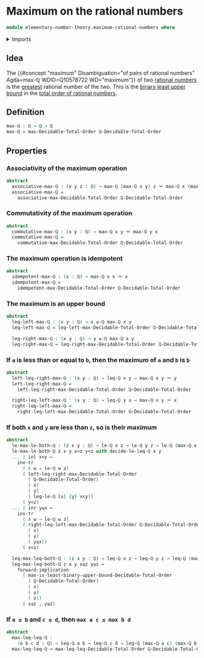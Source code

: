 # Maximum on the rational numbers

```agda
module elementary-number-theory.maximum-rational-numbers where
```

<details><summary>Imports</summary>

```agda
open import elementary-number-theory.decidable-total-order-rational-numbers
open import elementary-number-theory.inequality-rational-numbers
open import elementary-number-theory.rational-numbers
open import elementary-number-theory.strict-inequality-rational-numbers

open import foundation.coproduct-types
open import foundation.dependent-pair-types
open import foundation.identity-types
open import foundation.logical-equivalences
open import foundation.transport-along-identifications

open import order-theory.decidable-total-orders
```

</details>

## Idea

The
{{#concept "maximum" Disambiguation="of pairs of rational numbers" Agda=max-ℚ WDID=Q10578722 WD="maximum"}}
of two [rational numbers](elementary-number-theory.rational-numbers.md) is the
[greatest](elementary-number-theory.inequality-rational-numbers.md) rational
number of the two. This is the
[binary least upper bound](order-theory.least-upper-bounds-posets.md) in the
[total order of rational numbers](elementary-number-theory.decidable-total-order-rational-numbers.md).

## Definition

```agda
max-ℚ : ℚ → ℚ → ℚ
max-ℚ = max-Decidable-Total-Order ℚ-Decidable-Total-Order
```

## Properties

### Associativity of the maximum operation

```agda
abstract
  associative-max-ℚ : (x y z : ℚ) → max-ℚ (max-ℚ x y) z ＝ max-ℚ x (max-ℚ y z)
  associative-max-ℚ =
    associative-max-Decidable-Total-Order ℚ-Decidable-Total-Order
```

### Commutativity of the maximum operation

```agda
abstract
  commutative-max-ℚ : (x y : ℚ) → max-ℚ x y ＝ max-ℚ y x
  commutative-max-ℚ =
    commutative-max-Decidable-Total-Order ℚ-Decidable-Total-Order
```

### The maximum operation is idempotent

```agda
abstract
  idempotent-max-ℚ : (x : ℚ) → max-ℚ x x ＝ x
  idempotent-max-ℚ =
    idempotent-max-Decidable-Total-Order ℚ-Decidable-Total-Order
```

### The maximum is an upper bound

```agda
abstract
  leq-left-max-ℚ : (x y : ℚ) → x ≤-ℚ max-ℚ x y
  leq-left-max-ℚ = leq-left-max-Decidable-Total-Order ℚ-Decidable-Total-Order

  leq-right-max-ℚ : (x y : ℚ) → y ≤-ℚ max-ℚ x y
  leq-right-max-ℚ = leq-right-max-Decidable-Total-Order ℚ-Decidable-Total-Order
```

### If `a` is less than or equal to `b`, then the maximum of `a` and `b` is `b`

```agda
abstract
  left-leq-right-max-ℚ : (x y : ℚ) → leq-ℚ x y → max-ℚ x y ＝ y
  left-leq-right-max-ℚ =
    left-leq-right-max-Decidable-Total-Order ℚ-Decidable-Total-Order

  right-leq-left-max-ℚ : (x y : ℚ) → leq-ℚ y x → max-ℚ x y ＝ x
  right-leq-left-max-ℚ =
    right-leq-left-max-Decidable-Total-Order ℚ-Decidable-Total-Order
```

### If both `x` and `y` are less than `z`, so is their maximum

```agda
abstract
  le-max-le-both-ℚ : (z x y : ℚ) → le-ℚ x z → le-ℚ y z → le-ℚ (max-ℚ x y) z
  le-max-le-both-ℚ z x y x<z y<z with decide-le-leq-ℚ x y
  ... | inl x<y =
    inv-tr
      ( λ w → le-ℚ w z)
      ( left-leq-right-max-Decidable-Total-Order
        ( ℚ-Decidable-Total-Order)
        ( x)
        ( y)
        ( leq-le-ℚ {x} {y} x<y))
      ( y<z)
  ... | inr y≤x =
    inv-tr
      ( λ w → le-ℚ w z)
      ( right-leq-left-max-Decidable-Total-Order ℚ-Decidable-Total-Order
        ( x)
        ( y)
        ( y≤x))
      ( x<z)

  leq-max-leq-both-ℚ : (z x y : ℚ) → leq-ℚ x z → leq-ℚ y z → leq-ℚ (max-ℚ x y) z
  leq-max-leq-both-ℚ z x y x≤z y≤z =
    forward-implication
      ( max-is-least-binary-upper-bound-Decidable-Total-Order
        ( ℚ-Decidable-Total-Order)
        ( x)
        ( y)
        ( z))
      ( x≤z , y≤z)
```

### If `a ≤ b` and `c ≤ d`, then `max a c ≤ max b d`

```agda
abstract
  max-leq-leq-ℚ :
    (a b c d : ℚ) → leq-ℚ a b → leq-ℚ c d → leq-ℚ (max-ℚ a c) (max-ℚ b d)
  max-leq-leq-ℚ = max-leq-leq-Decidable-Total-Order ℚ-Decidable-Total-Order
```

